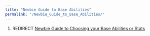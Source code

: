 ```yaml
---
title: "Newbie Guide to Base Abilities"
permalink: "/Newbie_Guide_to_Base_Abilities/"
---
```


1.  REDIRECT [Newbie Guide to Choosing your Base Abilities or
    Stats](Newbie_Guide_to_Choosing_your_Base_Abilities_or_Stats "wikilink")